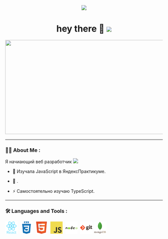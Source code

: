<div id="header" align="center">
  <img src="https://media4.giphy.com/media/HwBlFQZFcAoUcPHZdX/giphy.gif?cid=ecf05e47rfq2e6h00z570v4567xev26fcvv3f1dajn62w8pq&ep=v1_gifs_related&rid=giphy.gif&ct=s" width="100"/>
  
  <h1>
    hey there 👋
    <img src="https://media1.giphy.com/media/uB86ZyWQsnFSGYe2sA/giphy.gif?cid=ecf05e47nbnw2mbmnxq6r5cboky8b35rsfdjyr3gbsdfrlim&ep=v1_gifs_search&rid=giphy.gif&ct=g" width="30px"/>
  </h1>
</div>
<div align="center">
  <img src="https://media.giphy.com/media/dWesBcTLavkZuG35MI/giphy.gif" width="600" height="300"/>
</div>

---

### :woman_technologist: About Me :
Я начиающий веб разработчик <img src="https://media.giphy.com/media/WUlplcMpOCEmTGBtBW/giphy.gif" width="30">
- :telescope: Изучала JavaScript в ЯндексПрактикуме.

- :seedling: .

- :zap: Самостоятельно изучаю TypeScript.


---

### :hammer_and_wrench: Languages and Tools :
<div>
  <img src="https://github.com/devicons/devicon/blob/master/icons/react/react-original-wordmark.svg" title="React" alt="React" width="40" height="40"/>&nbsp;
  <img src="https://github.com/devicons/devicon/blob/master/icons/css3/css3-plain-wordmark.svg"  title="CSS3" alt="CSS" width="40" height="40"/>&nbsp;
  <img src="https://github.com/devicons/devicon/blob/master/icons/html5/html5-original.svg" title="HTML5" alt="HTML" width="40" height="40"/>&nbsp;
  <img src="https://github.com/devicons/devicon/blob/master/icons/javascript/javascript-original.svg" title="JavaScript" alt="JavaScript" width="40" height="40"/>&nbsp;
  <img src="https://github.com/devicons/devicon/blob/master/icons/nodejs/nodejs-original-wordmark.svg" title="NodeJS" alt="NodeJS" width="40" height="40"/>&nbsp;
  <img src="https://github.com/devicons/devicon/blob/master/icons/git/git-original-wordmark.svg" title="Git" **alt="Git" width="40" height="40"/>
  <img src="https://raw.githubusercontent.com/devicons/devicon/55609aa5bd817ff167afce0d965585c92040787a/icons/mongodb/mongodb-original-wordmark.svg"  title="MongoDB" alt="MongoDB" width="40" height="40"/>
</div>
